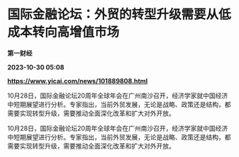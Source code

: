 # 国际金融论坛：外贸的转型升级需要从低成本转向高增值市场
**第一财经**

**2023-10-30 05:08**

**https://www.yicai.com/news/101889808.html**

10月28日，国际金融论坛20周年全球年会在广州南沙召开，经济学家就中国经济中短期展望进行分析。专家指出，当前外贸发展，无论是战略、政策还是结构，都需要实现转型升级，需要推动全面深化改革和扩大对外开放。

10月28日，国际金融论坛20周年全球年会在广州南沙召开，经济学家就中国经济中短期展望进行分析。专家指出，当前外贸发展，无论是战略、政策还是结构，都需要实现转型升级，需要推动全面深化改革和扩大对外开放。